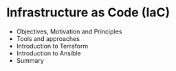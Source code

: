 # Infrastructure as Code \(IaC\)

* Objectives, Motivation and Principles
* Tools and approaches
* Introduction to Terraform
* Introduction to Ansible
* Summary




